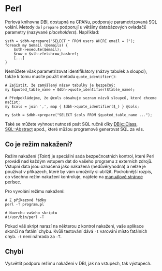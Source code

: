 Perl
====

Perlová knihovna [DBI](http://search.cpan.org/dist/DBI), dostupná na [CPANu](http://search.cpan.org), podporuje parametrizovaná SQL volání.  Metody `do` i `prepare` podporují u většiny databázových ovladačů parametry (nazývané _placeholders_). Například:


    $sth = $dbh->prepare("SELECT * FROM users WHERE email = ?");
    foreach my $email (@emails) {
        $sth->execute($email);
        $row = $sth->fetchrow_hashref;
        [...]
    }

Nemůžete však parametrizovat identifikátory (názvy tabulek a sloupcí),
takže k tomu musíte použít metodu `quote_identifier()`:

    # Zajistit, že zamýšlený název tabulky je bezpečný:
    my $quoted_table_name = $dbh->quote_identifier($table_name);

    # Předpokládejme, že @cols obsahuje seznam názvů sloupců, které chceme načíst:
    my $cols = join ',', map { $dbh->quote_identifier($_) } @cols;

    my $sth = $dbh->prepare("SELECT $cols FROM $quoted_table_name ...");

Také se můžete vyhnout nutnosti psát SQL ručně díky [DBIx::Class](http://p3rl.org/DBIx::Class), [SQL::Abstract](http://p3rl.org/SQL::Abstract) apod., které můžou programově generovat SQL za vás.

Co je režim nakažení?
---------------------

Režim nakažení (_Taint_) je speciální sada bezpečnostních kontrol, které Perl provádí nad každým vstupem dat do vašeho programu z externích zdrojů. Vstupní data jsou označená jako nakažená (nedůvěryhodná) a nelze je používat v příkazech, které by vám umožnily si ublížit. Podrobnější rozpis, co všechno režim nakažení kontroluje, najdete na [manuálové stránce perlsec](http://perldoc.perl.org/perlsec.html).

Pro vyvolání režimu nakažení:

    # Z příkazové řádky
    perl -T program.pl

    # Navrchu vašeho skriptu
    #!/usr/bin/perl -T

Pokud váš skript narazí na některou z kontrol nakažení, vaše aplikace skončí na fatální chybu. Kvůli testování dává `-t` varování místo fatálních chyb. `-t` není náhrada za `-T`.

Chybí
-----

Vysvětlit podporu režimu nakažení v DBI, jak na vstupech, tak výstupech.

